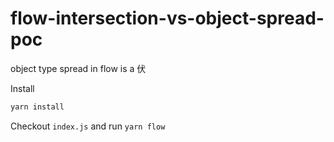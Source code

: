 # flow-intersection-vs-object-spread-poc

object type spread in flow is a 伏

Install

```bash
yarn install
```

Checkout `index.js` and run `yarn flow`
